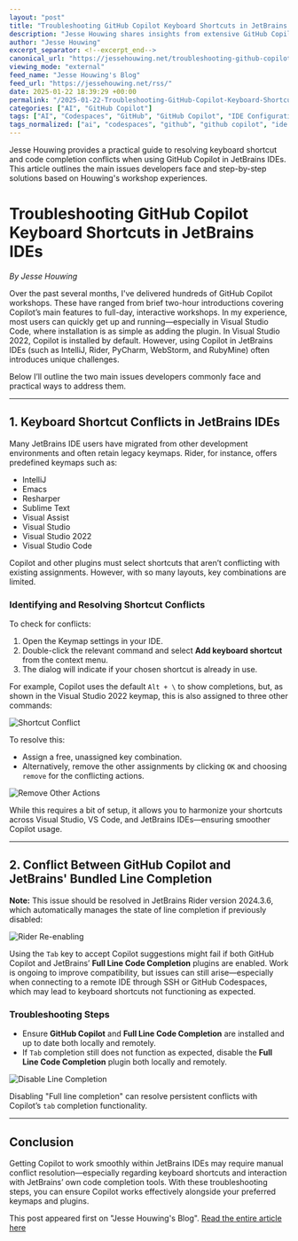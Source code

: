 ```yaml
---
layout: "post"
title: "Troubleshooting GitHub Copilot Keyboard Shortcuts in JetBrains IDEs"
description: "Jesse Houwing shares insights from extensive GitHub Copilot workshops, focusing on common keyboard shortcut and plugin conflicts in JetBrains IDEs. The article provides practical troubleshooting steps to resolve shortcut clashes and integration issues between GitHub Copilot and JetBrains' own code completion features."
author: "Jesse Houwing"
excerpt_separator: <!--excerpt_end-->
canonical_url: "https://jessehouwing.net/troubleshooting-github-copilot-keyboard-shortcuts-in-jetbrains-ides/"
viewing_mode: "external"
feed_name: "Jesse Houwing's Blog"
feed_url: "https://jessehouwing.net/rss/"
date: 2025-01-22 18:39:29 +00:00
permalink: "/2025-01-22-Troubleshooting-GitHub-Copilot-Keyboard-Shortcuts-in-JetBrains-IDEs.html"
categories: ["AI", "GitHub Copilot"]
tags: ["AI", "Codespaces", "GitHub", "GitHub Copilot", "IDE Configuration", "IntelliJ", "Jetbrains", "Keyboard Shortcuts", "Line Completion", "Plugin Conflicts", "Posts", "Pycharm", "Rider", "RubyMine", "Visual Studio", "Visual Studio Code", "Webstorm"]
tags_normalized: ["ai", "codespaces", "github", "github copilot", "ide configuration", "intellij", "jetbrains", "keyboard shortcuts", "line completion", "plugin conflicts", "posts", "pycharm", "rider", "rubymine", "visual studio", "visual studio code", "webstorm"]
---
```


Jesse Houwing provides a practical guide to resolving keyboard shortcut and code completion conflicts when using GitHub Copilot in JetBrains IDEs. This article outlines the main issues developers face and step-by-step solutions based on Houwing's workshop experiences.<!--excerpt_end-->

# Troubleshooting GitHub Copilot Keyboard Shortcuts in JetBrains IDEs

*By Jesse Houwing*

Over the past several months, I've delivered hundreds of GitHub Copilot workshops. These have ranged from brief two-hour introductions covering Copilot’s main features to full-day, interactive workshops. In my experience, most users can quickly get up and running—especially in Visual Studio Code, where installation is as simple as adding the plugin. In Visual Studio 2022, Copilot is installed by default. However, using Copilot in JetBrains IDEs (such as IntelliJ, Rider, PyCharm, WebStorm, and RubyMine) often introduces unique challenges.

Below I’ll outline the two main issues developers commonly face and practical ways to address them.

---

## 1. Keyboard Shortcut Conflicts in JetBrains IDEs

Many JetBrains IDE users have migrated from other development environments and often retain legacy keymaps. Rider, for instance, offers predefined keymaps such as:

- IntelliJ
- Emacs
- Resharper
- Sublime Text
- Visual Assist
- Visual Studio
- Visual Studio 2022
- Visual Studio Code

Copilot and other plugins must select shortcuts that aren’t conflicting with existing assignments. However, with so many layouts, key combinations are limited.

### Identifying and Resolving Shortcut Conflicts

To check for conflicts:

1. Open the Keymap settings in your IDE.
2. Double-click the relevant command and select **Add keyboard shortcut** from the context menu.
3. The dialog will indicate if your chosen shortcut is already in use.

For example, Copilot uses the default `Alt + \` to show completions, but, as shown in the Visual Studio 2022 keymap, this is also assigned to three other commands:

![Shortcut Conflict](https://jessehouwing.net/content/images/2025/01/image.png)

To resolve this:

- Assign a free, unassigned key combination.
- Alternatively, remove the other assignments by clicking `OK` and choosing `remove` for the conflicting actions.

![Remove Other Actions](https://jessehouwing.net/content/images/2025/01/image-1.png)

While this requires a bit of setup, it allows you to harmonize your shortcuts across Visual Studio, VS Code, and JetBrains IDEs—ensuring smoother Copilot usage.

---

## 2. Conflict Between GitHub Copilot and JetBrains' Bundled Line Completion

**Note:** This issue should be resolved in JetBrains Rider version 2024.3.6, which automatically manages the state of line completion if previously disabled:

![Rider Re-enabling](https://jessehouwing.net/content/images/2025/03/image-1.png)

Using the `Tab` key to accept Copilot suggestions might fail if both GitHub Copilot and JetBrains’ **Full Line Code Completion** plugins are enabled. Work is ongoing to improve compatibility, but issues can still arise—especially when connecting to a remote IDE through SSH or GitHub Codespaces, which may lead to keyboard shortcuts not functioning as expected.

### Troubleshooting Steps

- Ensure **GitHub Copilot** and **Full Line Code Completion** are installed and up to date both locally and remotely.
- If `Tab` completion still does not function as expected, disable the **Full Line Code Completion** plugin both locally and remotely.

![Disable Line Completion](https://jessehouwing.net/content/images/2025/01/image-2.png)

Disabling "Full line completion" can resolve persistent conflicts with Copilot’s `tab` completion functionality.

---

## Conclusion

Getting Copilot to work smoothly within JetBrains IDEs may require manual conflict resolution—especially regarding keyboard shortcuts and interaction with JetBrains’ own code completion tools. With these troubleshooting steps, you can ensure Copilot works effectively alongside your preferred keymaps and plugins.

This post appeared first on "Jesse Houwing's Blog". [Read the entire article here](https://jessehouwing.net/troubleshooting-github-copilot-keyboard-shortcuts-in-jetbrains-ides/)
